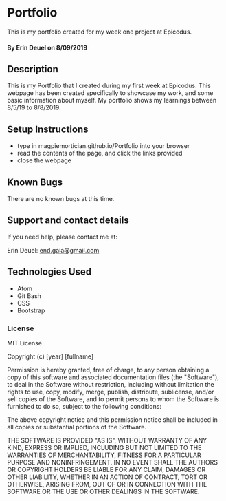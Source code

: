 # Portfolio

This is my portfolio created for my week one project at Epicodus.

#### By Erin Deuel on 8/09/2019

## Description

This is my Portfolio that I created during my first week at Epicodus. This webpage has been created specifically to showcase my work, and some basic information about myself. My portfolio shows my learnings between 8/5/19 to 8/8/2019.


## Setup Instructions

* type in magpiemortician.github.io/Portfolio into your browser
* read the contents of the page, and click the links provided
* close the webpage

## Known Bugs

There are no known bugs at this time.

## Support and contact details

If you need help, please contact me at:

Erin Deuel: end.gaia@gmail.com



## Technologies Used

* Atom
* Git Bash
* CSS
* Bootstrap

### License

MIT License

Copyright (c) [year] [fullname]

Permission is hereby granted, free of charge, to any person obtaining a copy
of this software and associated documentation files (the "Software"), to deal
in the Software without restriction, including without limitation the rights
to use, copy, modify, merge, publish, distribute, sublicense, and/or sell
copies of the Software, and to permit persons to whom the Software is
furnished to do so, subject to the following conditions:

The above copyright notice and this permission notice shall be included in all
copies or substantial portions of the Software.

THE SOFTWARE IS PROVIDED "AS IS", WITHOUT WARRANTY OF ANY KIND, EXPRESS OR
IMPLIED, INCLUDING BUT NOT LIMITED TO THE WARRANTIES OF MERCHANTABILITY,
FITNESS FOR A PARTICULAR PURPOSE AND NONINFRINGEMENT. IN NO EVENT SHALL THE
AUTHORS OR COPYRIGHT HOLDERS BE LIABLE FOR ANY CLAIM, DAMAGES OR OTHER
LIABILITY, WHETHER IN AN ACTION OF CONTRACT, TORT OR OTHERWISE, ARISING FROM,
OUT OF OR IN CONNECTION WITH THE SOFTWARE OR THE USE OR OTHER DEALINGS IN THE
SOFTWARE.
